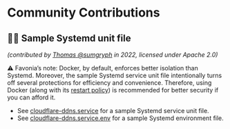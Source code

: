 # Community Contributions

## 🧑‍💻 Sample Systemd unit file

_(contributed by [Thomas @sumgryph](https://github.com/symgryph) in 2022, licensed under Apache 2.0)_

⚠️ Favonia’s note: Docker, by default, enforces better isolation than Systemd. Moreover, the sample Systemd service unit file intentionally turns off several protections for efficiency and convenience. Therefore, using Docker (along with its [restart policy](https://docs.docker.com/engine/reference/run/#restart-policies---restart)) is recommended for better security if you can afford it.

- See [cloudflare-ddns.service](./cloudflare-ddns.service) for a sample Systemd service unit file.
- See [cloudflare-ddns.service.env](./cloudflare-ddns.service.env) for a sample Systemd environment file.
